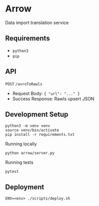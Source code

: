 # Arrow
Data import translation service

## Requirements
- `python3`
- `pip`

## API
`POST` `/avroToRawls`
- Request Body: `{ "url": "..." }`
- Success Response: Rawls upsert JSON

## Development Setup
```
python3 -m venv venv
source venv/bin/activate
pip install -r requirements.txt
```

Running locally
```
python arrow/server.py
```

Running tests
```
pytest
```

## Deployment
```
ENV=<env> ./scripts/deploy.sh
```
